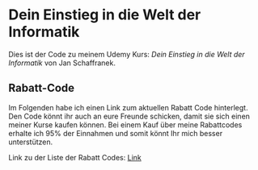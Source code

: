 # Dein Einstieg in die Welt der Informatik

Dies ist der Code zu meinem Udemy Kurs:
*Dein Einstieg in die Welt der Informatik* von Jan Schaffranek.

## Rabatt-Code

Im Folgenden habe ich einen Link zum aktuellen Rabatt Code hinterlegt. Den Code könnt ihr auch an eure Freunde schicken, damit sie sich einen meiner Kurse kaufen können. Bei einem Kauf über meine Rabattcodes erhalte ich 95% der Einnahmen und somit könnt Ihr mich besser unterstützen.

Link zu der Liste der Rabatt Codes: [Link](https://github.com/franneck94/YoutubeVideos/blob/main/README.md#internet-plattformen-und-udemy-kurse)
